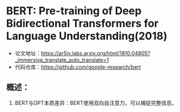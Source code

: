 # BERT: Pre-training of Deep Bidirectional Transformers for Language Understanding(2018)
- 论文地址：https://ar5iv.labs.arxiv.org/html/1810.04805?_immersive_translate_auto_translate=1
- 代码仓库：https://github.com/google-research/bert

## 概述：
1. BERT与GPT本质差异：BERT使用双向自注意力，可以捕捉完整信息。
